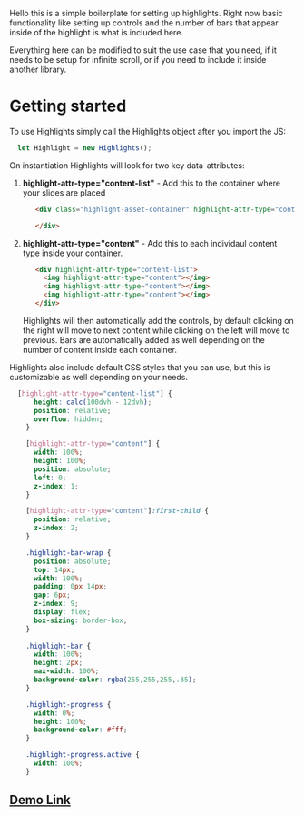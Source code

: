 Hello this is a simple boilerplate for setting up highlights. Right now basic functionality like setting up controls and the number of bars that appear inside of the highlight is what is included here. 

Everything here can be modified to suit the use case that you need, if it needs to be setup for infinite scroll, or if you need to include it inside another library.


# Getting started
To use Highlights simply call the Highlights object after you import the JS:
  ```javascript
    let Highlight = new Highlights();
  ```

On instantiation Highlights will look for two key data-attributes:

1. **highlight-attr-type="content-list"** - Add this to the container where your slides are placed
   ```HTML
      <div class="highlight-asset-container" highlight-attr-type="content-list">

      </div>
   ```
    
2. **highlight-attr-type="content"** - Add this to each individaul content type inside your container.
   ```HTML
      <div highlight-attr-type="content-list">
        <img highlight-attr-type="content"></img>
        <img highlight-attr-type="content"></img>
        <img highlight-attr-type="content"></img>
      </div>

   ```

   Highlights will then automatically add the controls, by default clicking on the right will move to next content while clicking on the left will move to previous.
   Bars are automatically added as well depending on the number of content inside each container.

Highlights also include default CSS styles that you can use, but this is customizable as well depending on your needs.

  ```css
    [highlight-attr-type="content-list"] {
        height: calc(100dvh - 12dvh);
        position: relative;
        overflow: hidden;
      }

      [highlight-attr-type="content"] {
        width: 100%;
        height: 100%;
        position: absolute;
        left: 0;
        z-index: 1;
      }

      [highlight-attr-type="content"]:first-child {
        position: relative;
        z-index: 2;
      }

      .highlight-bar-wrap {
        position: absolute;
        top: 14px;
        width: 100%;
        padding: 0px 14px;
        gap: 6px;
        z-index: 9;
        display: flex;
        box-sizing: border-box;
      }
      
      .highlight-bar {
        width: 100%;
        height: 2px;
        max-width: 100%;
        background-color: rgba(255,255,255,.35);
      }

      .highlight-progress {
        width: 0%;
        height: 100%;
        background-color: #fff;
      }

      .highlight-progress.active {
        width: 100%;
      }

  ```

## [Demo Link](https://lxpocampofrost.github.io/highlights/index.html)
